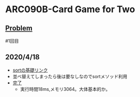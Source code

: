 # ARC090B-Card Game for Two
[Problem](https://atcoder.jp/contests/abc088/tasks/abc088_b)
-----
#1回目
## 2020/4/18
* [sortの基礎リンク](https://note.nkmk.me/python-list-sort-sorted/)
* 並べ替えてしまったら後は要なしなのでsortメソッド利用
* [完了](https://atcoder.jp/contests/abc088/submissions/12035384)
    * 実行時間18ms,メモリ3064。大体基本的か。